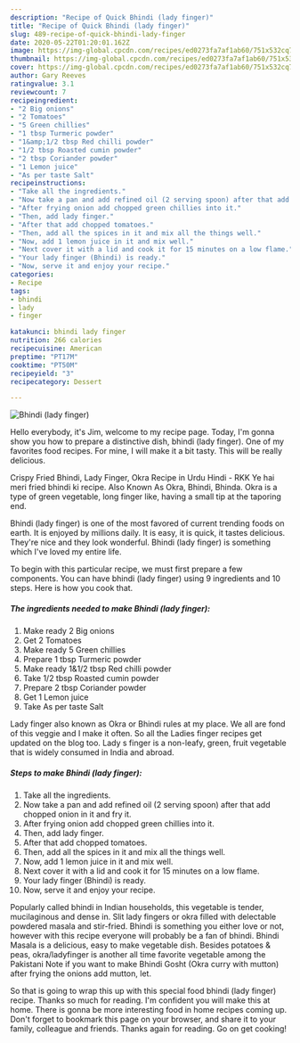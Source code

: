 ```yaml
---
description: "Recipe of Quick Bhindi (lady finger)"
title: "Recipe of Quick Bhindi (lady finger)"
slug: 489-recipe-of-quick-bhindi-lady-finger
date: 2020-05-22T01:20:01.162Z
image: https://img-global.cpcdn.com/recipes/ed0273fa7af1ab60/751x532cq70/bhindi-lady-finger-recipe-main-photo.jpg
thumbnail: https://img-global.cpcdn.com/recipes/ed0273fa7af1ab60/751x532cq70/bhindi-lady-finger-recipe-main-photo.jpg
cover: https://img-global.cpcdn.com/recipes/ed0273fa7af1ab60/751x532cq70/bhindi-lady-finger-recipe-main-photo.jpg
author: Gary Reeves
ratingvalue: 3.1
reviewcount: 7
recipeingredient:
- "2 Big onions"
- "2 Tomatoes"
- "5 Green chillies"
- "1 tbsp Turmeric powder"
- "1&amp;1/2 tbsp Red chilli powder"
- "1/2 tbsp Roasted cumin powder"
- "2 tbsp Coriander powder"
- "1 Lemon juice"
- "As per taste Salt"
recipeinstructions:
- "Take all the ingredients."
- "Now take a pan and add refined oil (2 serving spoon) after that add chopped onion in it and fry it."
- "After frying onion add chopped green chillies into it."
- "Then, add lady finger."
- "After that add chopped tomatoes."
- "Then, add all the spices in it and mix all the things well."
- "Now, add 1 lemon juice in it and mix well."
- "Next cover it with a lid and cook it for 15 minutes on a low flame."
- "Your lady finger (Bhindi) is ready."
- "Now, serve it and enjoy your recipe."
categories:
- Recipe
tags:
- bhindi
- lady
- finger

katakunci: bhindi lady finger 
nutrition: 266 calories
recipecuisine: American
preptime: "PT17M"
cooktime: "PT50M"
recipeyield: "3"
recipecategory: Dessert

---
```



![Bhindi (lady finger)](https://img-global.cpcdn.com/recipes/ed0273fa7af1ab60/751x532cq70/bhindi-lady-finger-recipe-main-photo.jpg)

Hello everybody, it's Jim, welcome to my recipe page. Today, I'm gonna show you how to prepare a distinctive dish, bhindi (lady finger). One of my favorites food recipes. For mine, I will make it a bit tasty. This will be really delicious.

Crispy Fried Bhindi, Lady Finger, Okra Recipe in Urdu Hindi - RKK Ye hai meri fried bhindi ki recipe. Also Known As Okra, Bhindi, Bhinda. Okra is a type of green vegetable, long finger like, having a small tip at the taporing end.

Bhindi (lady finger) is one of the most favored of current trending foods on earth. It is enjoyed by millions daily. It is easy, it is quick, it tastes delicious. They're nice and they look wonderful. Bhindi (lady finger) is something which I've loved my entire life.


To begin with this particular recipe, we must first prepare a few components. You can have bhindi (lady finger) using 9 ingredients and 10 steps. Here is how you cook that.

<!--inarticleads1-->

##### The ingredients needed to make Bhindi (lady finger):

1. Make ready 2 Big onions
1. Get 2 Tomatoes
1. Make ready 5 Green chillies
1. Prepare 1 tbsp Turmeric powder
1. Make ready 1&amp;1/2 tbsp Red chilli powder
1. Take 1/2 tbsp Roasted cumin powder
1. Prepare 2 tbsp Coriander powder
1. Get 1 Lemon juice
1. Take As per taste Salt


Lady finger also known as Okra or Bhindi rules at my place. We all are fond of this veggie and I make it often. So all the Ladies finger recipes get updated on the blog too. Lady s finger is a non-leafy, green, fruit vegetable that is widely consumed in India and abroad. 

<!--inarticleads2-->

##### Steps to make Bhindi (lady finger):

1. Take all the ingredients.
1. Now take a pan and add refined oil (2 serving spoon) after that add chopped onion in it and fry it.
1. After frying onion add chopped green chillies into it.
1. Then, add lady finger.
1. After that add chopped tomatoes.
1. Then, add all the spices in it and mix all the things well.
1. Now, add 1 lemon juice in it and mix well.
1. Next cover it with a lid and cook it for 15 minutes on a low flame.
1. Your lady finger (Bhindi) is ready.
1. Now, serve it and enjoy your recipe.


Popularly called bhindi in Indian households, this vegetable is tender, mucilaginous and dense in. Slit lady fingers or okra filled with delectable powdered masala and stir-fried. Bhindi is something you either love or not, however with this recipe everyone will probably be a fan of bhindi. Bhindi Masala is a delicious, easy to make vegetable dish. Besides potatoes &amp; peas, okra/ladyfinger is another all time favorite vegetable among the Pakistani Note if you want to make Bhindi Gosht (Okra curry with mutton) after frying the onions add mutton, let. 

So that is going to wrap this up with this special food bhindi (lady finger) recipe. Thanks so much for reading. I'm confident you will make this at home. There is gonna be more interesting food in home recipes coming up. Don't forget to bookmark this page on your browser, and share it to your family, colleague and friends. Thanks again for reading. Go on get cooking!
